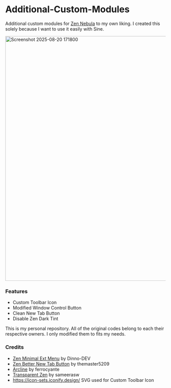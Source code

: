 # Additional-Custom-Modules
Additional custom modules for [Zen Nebula](https://github.com/JustADumbPrsn/Zen-Nebula) to my own liking. I created this solely because I want to use it easily with Sine.

<img width="1366" height="768" alt="Screenshot 2025-08-20 171800" src="https://github.com/user-attachments/assets/cbab82d0-0b84-4413-a438-0846ef74e80a" />

### Features 
- Custom Toolbar Icon
- Modified Window Control Button
- Clean New Tab Button
- Disable Zen Dark Tint

This is my personal repository. All of the original codes belong to each their respective owners. I only modified them to fits my needs.

### Credits
- [Zen Minimal Ext Menu](https://github.com/Dinno-DEV/zen-minimal-exit-menu) by Dinno-DEV
- [Zen Better New Tab Button](https://github.com/themaster5209/zen-better-new-tab-button) by themaster5209
- [Arcline](https://github.com/ferrocyante/Arcline) by ferrocyante
- [Transparent Zen](https://github.com/sameerasw/zen-themes/tree/main/TransparentZen) by sameerasw
- https://icon-sets.iconify.design/ SVG used for Custom Toolbar Icon
